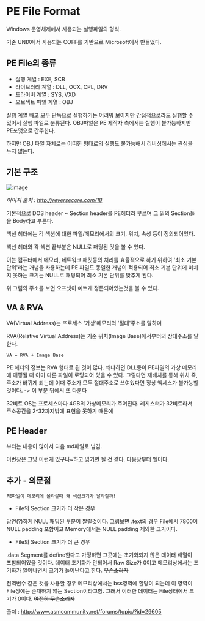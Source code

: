 # PE File Format

Windows 운영체제에서 사용되는 실행파일의 형식.

기존 UNIX에서 사용되는 COFF를 기반으로 Microsoft에서 만들었다.

## PE File의 종류
- 실행 계열 : EXE, SCR
- 라이브러리 계열 : DLL, OCX, CPL, DRV
- 드라이버 계열 : SYS, VXD
- 오브젝트 파일 계열 : OBJ

실행 계열 빼고 모두 단독으로 실행하기는 어려워 보이지만 간접적으로라도 실행할 수 있어서 실행 파일로 분류된다. OBJ파일은 PE 제작자 측에서는 실행이 불가능하지만 PE포맷으로 간주한다.

하지만 OBJ 파일 자체로는 어떠한 형태로의 실행도 불가능해서 리버싱에서는 관심을 두지 않는다.

## 기본 구조
![image](https://user-images.githubusercontent.com/41255291/50678959-8499c000-1044-11e9-806d-0181b34d0839.png)

_이미지 출처 : http://reversecore.com/18_

기본적으로 DOS header ~ Section header를 PE헤더라 부르며 그 밑의 Section들을 Body라고 부른다.

섹션 헤더에는 각 섹션에 대한 파일/메모리에서의 크기, 위치, 속성 등이 정의되어있다.

섹션 헤더와 각 섹션 끝부분은 NULL로 패딩된 것을 볼 수 있다.

이는 컴퓨터에서 메모리, 네트워크 패킷등의 처리를 효율적으로 하기 위하여 '최소 기본 단위'라는 개념을 사용하는데 PE 파일도 동일한 개념이 적용되어 최소 기본 단위에 미치지 못하는 크기는 NULL로 패딩되어 최소 기본 단위를 맞추게 된다.

위 그림의 주소를 보면 오프셋이 예쁘게 정돈되어있는것을 볼 수 있다.

## VA & RVA

VA(Virtual Address)는 프로세스 '가상'메모리의 '절대'주소를 말하며

RVA(Relative Virtual Address)는 기준 위치(Image Base)에서부터의 상대주소를 말한다.

    VA = RVA + Image Base

PE 헤더의 정보는 RVA 형태로 된 것이 많다. 왜냐하면 DLL등이 PE파일의 가상 메모리에 매핑될 때 이미 다른 파일이 로딩되어 있을 수 있다. 그렇다면 재배치를 통해 위치 즉, 주소가 바뀌게 되는데 이때 주소가 모두 절대주소로 쓰여있다면 정상 액세스가 불가능할 것이다. -> 이 부분 뒤에서 또 다룬다

32비트 OS는 프로세스마다 4GB의 가상메모리가 주어진다. 레지스터가 32비트라서 주소공간을 2^32까지밖에 표현을 못하기 때문에

## PE Header

부터는 내용이 많아서 다음 md파일로 넘김.

이번장은 그냥 이런게 있구나~하고 넘기면 될 것 같다. 다음장부터 헬이다.

## 추가 - 의문점

    PE파일이 메모리에 올라갈때 왜 섹션크기가 달라질까!

- File의 Section 크기가 더 작은 경우

당연(?)하게 NULL 패딩된 부분이 짤릴것이다. 그림보면 .text의 경우 File에서 7800이 NULL padding 포함이고 Memory에서는 NULL padding 제외한 크기이다.

- File의 Section 크기가 더 큰 경우

.data Segment를 define한다고 가정하면 그곳에는 초기화되지 않은 데이터 배열이 포함되어있을 것이다. 데이터 초기화가 안되어서 Raw Size가 0이고 메모리상에서는 초기화가 일어나면서 크기가 늘어난다고 한다. ~~무슨소리지~~

전역변수 같은 것을 사용할 경우 메모리상에서는 bss영역에 할당이 되는데 이 영역이 File상에는 존재하지 않는 Section이라고함. 그래서 이러한 데이터는 File상태에서 크기가 0이다. ~~여전히 무슨소리지~~

출처 : http://www.asmcommunity.net/forums/topic/?id=29605